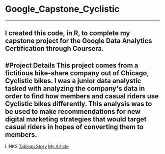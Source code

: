 # Google_Capstone_Cyclistic
-----
I created this code, in R, to complete my capstone project for the Google Data Analytics Certification through Coursera.
-----
#Project Details
This project comes from a fictitious bike-share company out of Chicago, Cyclistic bikes.
I was a junior data analystic tasked with analyzing the company's data in order to find how members and casual riders use Cyclistic bikes differently.
This analysis was to be used to make recommendations for new digital marketing strategies that would target casual riders in hopes of converting them to members.
-----
LINKS
[Tableau Story](https://public.tableau.com/app/profile/gavin.durkin/viz/CyclisticBikes_16796891094220/GoogleCapstoneStory)
[My Article](https://gavinrdurkin.wordpress.com/2023/03/31/googles-data-analytics-capstone-project-cyclistic-bikes/)

